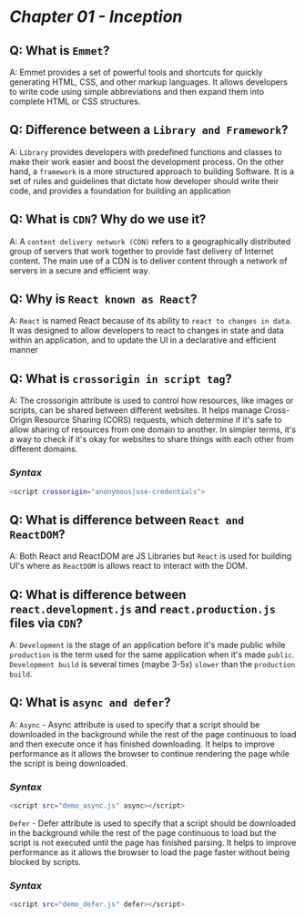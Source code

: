 # _Chapter 01 - Inception_

## Q: What is `Emmet`?

A: Emmet provides a set of powerful tools and shortcuts for quickly generating HTML, CSS, and other markup languages. It allows developers to write code using simple abbreviations and then expand them into complete HTML or CSS structures.

## Q: Difference between a `Library and Framework`?

A: `Library` provides developers with predefined functions and classes to make their work easier and boost the development process. On the other hand, a `framework` is a more structured approach to building Software. It is a set of rules and guidelines that dictate how developer should write their code, and provides a foundation for building an application


## Q: What is `CDN`? Why do we use it?
A: A `content delivery network (CDN)` refers to a geographically distributed group of servers that work together to provide fast delivery of Internet content.
The main use of a CDN is to deliver content through a network of servers in a secure and efficient way.


## Q: Why is `React known as React`?
A: `React` is named React because of its ability to `react to changes in data`. It was designed to allow developers to react to changes in state and data within an application, and to update the UI in a declarative and efficient manner


## Q: What is `crossorigin in script tag`?
A: The crossorigin attribute is used to control how resources, like images or scripts, can be shared between different websites. It helps manage Cross-Origin Resource Sharing (CORS) requests, which determine if it's safe to allow sharing of resources from one domain to another. In simpler terms, it's a way to check if it's okay for websites to share things with each other from different domains.
### _Syntax_
```sh
<script crossorigin="anonymous|use-credentials">
```

## Q: What is difference between `React and ReactDOM`?
A: Both React and ReactDOM are JS Libraries but `React` is used for building UI's where as `ReactDOM` is allows react to interact with the DOM. 


## Q: What is difference between `react.development.js` and `react.production.js` files via `CDN`?
A: `Development` is the stage of an application before it's made public while `production` is the term used for the same application when it's made `public`.
`Development build` is several times (maybe 3-5x) `slower` than the `production build`.


## Q: What is `async and defer`?
A: `Async` - Async attribute is used to specify that a script should be downloaded in the background while the rest of the page continuous to load and then execute once it has finished downloading. It helps to improve performance as it allows the browser to continue rendering the page while the script is being downloaded.
### _Syntax_
```sh
<script src="demo_async.js" async></script>
```

`Defer` - Defer attribute is used to specify that a script should be downloaded in the background while the rest of the page continuous to load but the script is not executed until the page has finished parsing. It helps to improve performance as it allows the browser to load the page faster without being blocked by scripts.

### _Syntax_
```sh
<script src="demo_defer.js" defer></script>